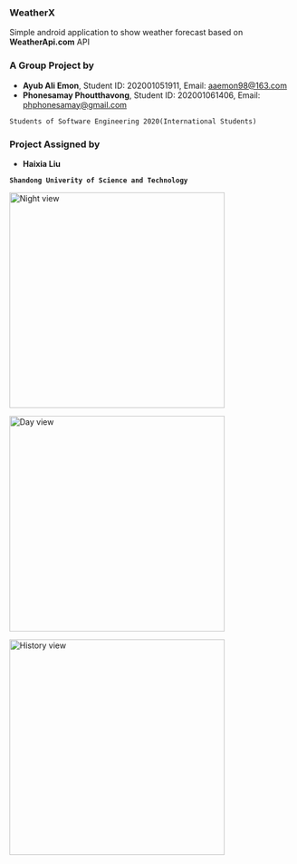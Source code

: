 ### WeatherX

Simple android application to show weather forecast based on __WeatherApi.com__ API

### A Group Project by

- __Ayub Ali Emon__, Student ID: 202001051911, Email: aaemon98@163.com
- __Phonesamay Phoutthavong__, Student ID: 202001061406, Email: phphonesamay@gmail.com

`Students of Software Engineering 2020(International Students)`

### Project Assigned by

- __Haixia Liu__

__`Shandong Univerity of Science and Technology`__

<img src="https://github.com/alfa-echo-niner-ait/WeatherX/assets/78315132/8bf9f5d8-2492-41c1-8758-985034d24b7f"
  alt="Night view" width="380">

<img src="https://github.com/alfa-echo-niner-ait/WeatherX/assets/78315132/d3506b16-b7de-48d2-91f2-6f63b2b6a905"
alt="Day view" width="380">

<img src="https://github.com/alfa-echo-niner-ait/WeatherX/assets/78315132/266e90e6-5a20-44eb-bd99-847932d85325"
alt="History view" width="380">
